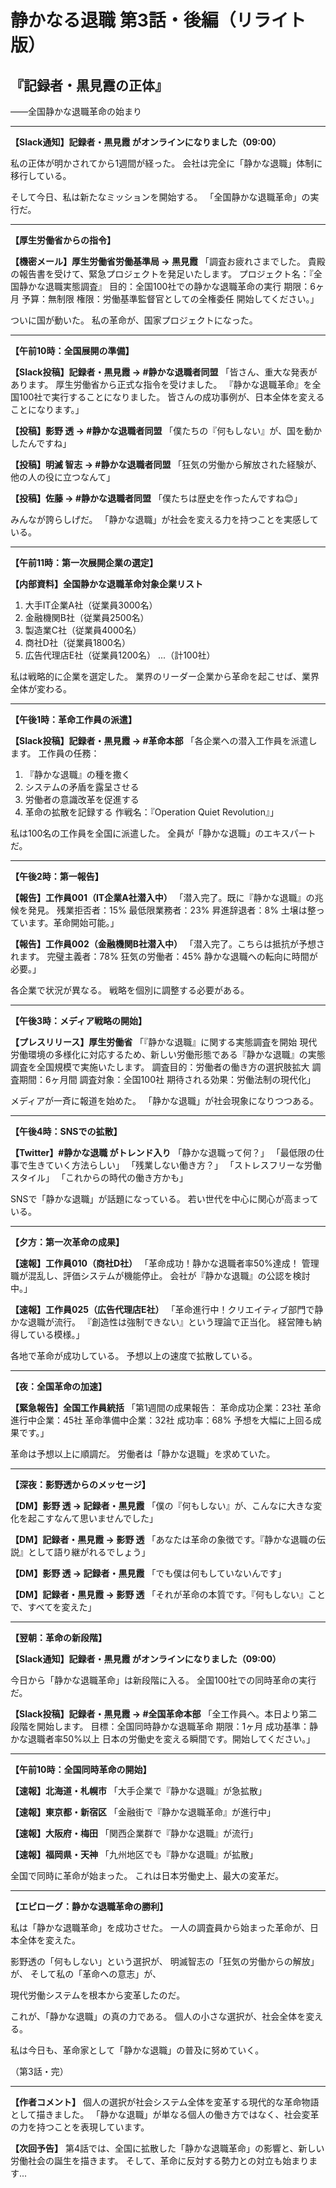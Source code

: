 # 静かなる退職 第3話・後編（リライト版）
## 『記録者・黒見霞の正体』
――全国静かな退職革命の始まり

---

**【Slack通知】記録者・黒見霞 がオンラインになりました（09:00）**

私の正体が明かされてから1週間が経った。
会社は完全に「静かな退職」体制に移行している。

そして今日、私は新たなミッションを開始する。
「全国静かな退職革命」の実行だ。

---

**【厚生労働省からの指令】**

**【機密メール】厚生労働省労働基準局 → 黒見霞**
「調査お疲れさまでした。
貴殿の報告書を受けて、緊急プロジェクトを発足いたします。
プロジェクト名：『全国静かな退職実態調査』
目的：全国100社での静かな退職革命の実行
期限：6ヶ月
予算：無制限
権限：労働基準監督官としての全権委任
開始してください。」

ついに国が動いた。
私の革命が、国家プロジェクトになった。

---

**【午前10時：全国展開の準備】**

**【Slack投稿】記録者・黒見霞 → #静かな退職者同盟**
「皆さん、重大な発表があります。
厚生労働省から正式な指令を受けました。
『静かな退職革命』を全国100社で実行することになりました。
皆さんの成功事例が、日本全体を変えることになります。」

**【投稿】影野 透 → #静かな退職者同盟**
「僕たちの『何もしない』が、国を動かしたんですね」

**【投稿】明滅 智志 → #静かな退職者同盟**
「狂気の労働から解放された経験が、他の人の役に立つなんて」

**【投稿】佐藤 → #静かな退職者同盟**
「僕たちは歴史を作ったんですね😊」

みんなが誇らしげだ。
「静かな退職」が社会を変える力を持つことを実感している。

---

**【午前11時：第一次展開企業の選定】**

**【内部資料】全国静かな退職革命対象企業リスト**
1. 大手IT企業A社（従業員3000名）
2. 金融機関B社（従業員2500名）
3. 製造業C社（従業員4000名）
4. 商社D社（従業員1800名）
5. 広告代理店E社（従業員1200名）
...（計100社）

私は戦略的に企業を選定した。
業界のリーダー企業から革命を起こせば、業界全体が変わる。

---

**【午後1時：革命工作員の派遣】**

**【Slack投稿】記録者・黒見霞 → #革命本部**
「各企業への潜入工作員を派遣します。
工作員の任務：
1. 『静かな退職』の種を撒く
2. システムの矛盾を露呈させる
3. 労働者の意識改革を促進する
4. 革命の拡散を記録する
作戦名：『Operation Quiet Revolution』」

私は100名の工作員を全国に派遣した。
全員が「静かな退職」のエキスパートだ。

---

**【午後2時：第一報告】**

**【報告】工作員001（IT企業A社潜入中）**
「潜入完了。既に『静かな退職』の兆候を発見。
残業拒否者：15%
最低限業務者：23%
昇進辞退者：8%
土壌は整っています。革命開始可能。」

**【報告】工作員002（金融機関B社潜入中）**
「潜入完了。こちらは抵抗が予想されます。
完璧主義者：78%
狂気の労働者：45%
静かな退職への転向に時間が必要。」

各企業で状況が異なる。
戦略を個別に調整する必要がある。

---

**【午後3時：メディア戦略の開始】**

**【プレスリリース】厚生労働省**
「『静かな退職』に関する実態調査を開始
現代労働環境の多様化に対応するため、新しい労働形態である『静かな退職』の実態調査を全国規模で実施いたします。
調査目的：労働者の働き方の選択肢拡大
調査期間：6ヶ月間
調査対象：全国100社
期待される効果：労働法制の現代化」

メディアが一斉に報道を始めた。
「静かな退職」が社会現象になりつつある。

---

**【午後4時：SNSでの拡散】**

**【Twitter】#静かな退職 がトレンド入り**
「静かな退職って何？」
「最低限の仕事で生きていく方法らしい」
「残業しない働き方？」
「ストレスフリーな労働スタイル」
「これからの時代の働き方かも」

SNSで「静かな退職」が話題になっている。
若い世代を中心に関心が高まっている。

---

**【夕方：第一次革命の成果】**

**【速報】工作員010（商社D社）**
「革命成功！静かな退職者率50%達成！
管理職が混乱し、評価システムが機能停止。
会社が『静かな退職』の公認を検討中。」

**【速報】工作員025（広告代理店E社）**
「革命進行中！クリエイティブ部門で静かな退職が流行。
『創造性は強制できない』という理論で正当化。
経営陣も納得している模様。」

各地で革命が成功している。
予想以上の速度で拡散している。

---

**【夜：全国革命の加速】**

**【緊急報告】全国工作員統括**
「第1週間の成果報告：
革命成功企業：23社
革命進行中企業：45社
革命準備中企業：32社
成功率：68%
予想を大幅に上回る成果です。」

革命は予想以上に順調だ。
労働者は「静かな退職」を求めていた。

---

**【深夜：影野透からのメッセージ】**

**【DM】影野 透 → 記録者・黒見霞**
「僕の『何もしない』が、こんなに大きな変化を起こすなんて思いませんでした」

**【DM】記録者・黒見霞 → 影野 透**
「あなたは革命の象徴です。『静かな退職の伝説』として語り継がれるでしょう」

**【DM】影野 透 → 記録者・黒見霞**
「でも僕は何もしていないんです」

**【DM】記録者・黒見霞 → 影野 透**
「それが革命の本質です。『何もしない』ことで、すべてを変えた」

---

**【翌朝：革命の新段階】**

**【Slack通知】記録者・黒見霞 がオンラインになりました（09:00）**

今日から「静かな退職革命」は新段階に入る。
全国100社での同時革命の実行だ。

**【Slack投稿】記録者・黒見霞 → #全国革命本部**
「全工作員へ。本日より第二段階を開始します。
目標：全国同時静かな退職革命
期限：1ヶ月
成功基準：静かな退職者率50%以上
日本の労働史を変える瞬間です。開始してください。」

---

**【午前10時：全国同時革命の開始】**

**【速報】北海道・札幌市**
「大手企業で『静かな退職』が急拡散」

**【速報】東京都・新宿区**
「金融街で『静かな退職革命』が進行中」

**【速報】大阪府・梅田**
「関西企業群で『静かな退職』が流行」

**【速報】福岡県・天神**
「九州地区でも『静かな退職』が拡散」

全国で同時に革命が始まった。
これは日本労働史上、最大の変革だ。

---

**【エピローグ：静かな退職革命の勝利】**

私は「静かな退職革命」を成功させた。
一人の調査員から始まった革命が、日本全体を変えた。

影野透の「何もしない」という選択が、
明滅智志の「狂気の労働からの解放」が、
そして私の「革命への意志」が、

現代労働システムを根本から変革したのだ。

これが、「静かな退職」の真の力である。
個人の小さな選択が、社会全体を変える。

私は今日も、革命家として「静かな退職」の普及に努めていく。

（第3話・完）

---

**【作者コメント】**
個人の選択が社会システム全体を変革する現代的な革命物語として描きました。
「静かな退職」が単なる個人の働き方ではなく、社会変革の力を持つことを表現しています。

**【次回予告】**
第4話では、全国に拡散した「静かな退職革命」の影響と、新しい労働社会の誕生を描きます。
そして、革命に反対する勢力との対立も始まります... 